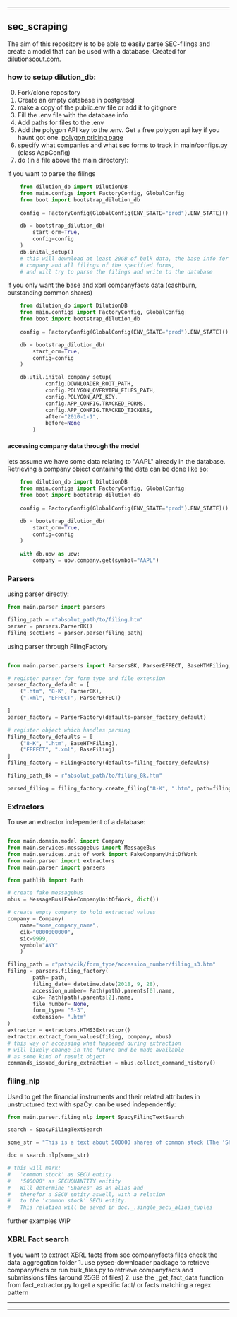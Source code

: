 ***

## sec_scraping
The aim of this repository is to be able to easily parse SEC-filings and create a model that can be used with a database. Created for dilutionscout.com.

### how to setup dilution_db:
0. Fork/clone repository
1. Create an empty database in postgresql
2. make a copy of the public.env file or add it to gitignore
3. Fill the .env file with the database info
4. Add paths for files to the .env
5. Add the polygon API key to the .env. Get a free polygon api key if you havnt got one. [polygon pricing page](https://polygon.io/pricing)
6. specify what companies and what sec forms to track in main/configs.py (class AppConfig)
7. do (in a file above the main directory):

if you want to parse the filings
```python
    from dilution_db import DilutionDB
    from main.configs import FactoryConfig, GlobalConfig
    from boot import bootstrap_dilution_db
    
    config = FactoryConfig(GlobalConfig(ENV_STATE="prod").ENV_STATE)()

    db = bootstrap_dilution_db(
        start_orm=True,
        config=config
    )
    db.inital_setup()
    # this will download at least 20GB of bulk data, the base info for the
    # company and all filings of the specified forms,
    # and will try to parse the filings and write to the database 
```

if you only want the base and xbrl companyfacts data (cashburn, outstanding common shares)
```python
    from dilution_db import DilutionDB
    from main.configs import FactoryConfig, GlobalConfig
    from boot import bootstrap_dilution_db
    
    config = FactoryConfig(GlobalConfig(ENV_STATE="prod").ENV_STATE)()

    db = bootstrap_dilution_db(
        start_orm=True,
        config=config
    )

    db.util.inital_company_setup(
            config.DOWNLOADER_ROOT_PATH,
            config.POLYGON_OVERVIEW_FILES_PATH,
            config.POLYGON_API_KEY,
            config.APP_CONFIG.TRACKED_FORMS,
            config.APP_CONFIG.TRACKED_TICKERS,
            after="2010-1-1",
            before=None
        )

```


#### accessing company data through the model
lets assume we have some data relating to "AAPL" already in the database.
Retrieving a company object containing the data can be done like so:

```python
    from dilution_db import DilutionDB
    from main.configs import FactoryConfig, GlobalConfig
    from boot import bootstrap_dilution_db
    
    config = FactoryConfig(GlobalConfig(ENV_STATE="prod").ENV_STATE)()

    db = bootstrap_dilution_db(
        start_orm=True,
        config=config
    )
    
    with db.uow as uow:
        company = uow.company.get(symbol="AAPL")
```
### Parsers
using parser directly:
```python
from main.parser import parsers

filing_path = r"absolut_path/to/filing.htm"
parser = parsers.Parser8K()
filing_sections = parser.parse(filing_path)
```


using parser through FilingFactory
```python

from main.parser.parsers import Parsers8K, ParserEFFECT, BaseHTMFiling, BaseFiling, FilingFactory, ParserFactory

# register parser for form type and file extension
parser_factory_default = [
    (".htm", "8-K", Parser8K),
    (".xml", "EFFECT", ParserEFFECT)

]
parser_factory = ParserFactory(defaults=parser_factory_default)

# register object which handles parsing
filing_factory_defaults = [
    ("8-K", ".htm", BaseHTMFiling),
    ("EFFECT", ".xml", BaseFiling)
]
filing_factory = FilingFactory(defaults=filing_factory_defaults)

filing_path_8k = r"absolut_path/to/filing_8k.htm"

parsed_filing = filing_factory.create_filing("8-K", ".htm", path=filing_path_8k)

```

### Extractors
To use an extractor independent of a database:
```python

from main.domain.model import Company
from main.services.messagebus import MessageBus
from main.services.unit_of_work import FakeCompanyUnitOfWork
from main.parser import extractors
from main.parser import parsers

from pathlib import Path

# create fake messagebus
mbus = MessageBus(FakeCompanyUnitOfWork, dict())

# create empty company to hold extracted values
company = Company(
    name="some_company_name",
    cik="0000000000",
    sic=9999,
    symbol="ANY"
    )

filing_path = r"path/cik/form_type/accession_number/filing_s3.htm"
filing = parsers.filing_factory(
        path= path,
        filing_date= datetime.date(2018, 9, 28),
        accession_number= Path(path).parents[0].name,
        cik= Path(path).parents[2].name,
        file_number= None,
        form_type= "S-3",
        extension= ".htm"
)
extractor = extractors.HTMS3Extractor()
extractor.extract_form_values(filing, company, mbus)
# this way of accessing what happened during extraction 
# will likely change in the future and be made available 
# as some kind of result object 
commands_issued_during_extraction = mbus.collect_command_history()
```

### filing_nlp
Used to get the financial instruments and their related attributes in unstructured text with spaCy.
can be used independently:
```python
from main.parser.filing_nlp import SpacyFilingTextSearch

search = SpacyFilingTextSearch

some_str = "This is a text about 500000 shares of common stock (The 'Shares')."

doc = search.nlp(some_str)

# this will mark:
#   'common stock' as SECU entity
#   '500000" as SECUQUANTITY enitity
#   Will determine 'Shares' as an alias and 
#   therefor a SECU entity aswell, with a relation 
#   to the 'common stock' SECU entity. 
#   This relation will be saved in doc._.single_secu_alias_tuples
```
further examples WIP

### XBRL Fact search
if you want to extract XBRL facts from sec companyfacts files check the data_aggregation folder
    1. use pysec-downloader package to retrieve companyfacts or run bulk_files.py to retrieve
        companyfacts and submissions files (around 25GB of files)
    2. use the _get_fact_data function from fact_extractor.py to get a specific fact/
        or facts matching a regex pattern


---


***


    




